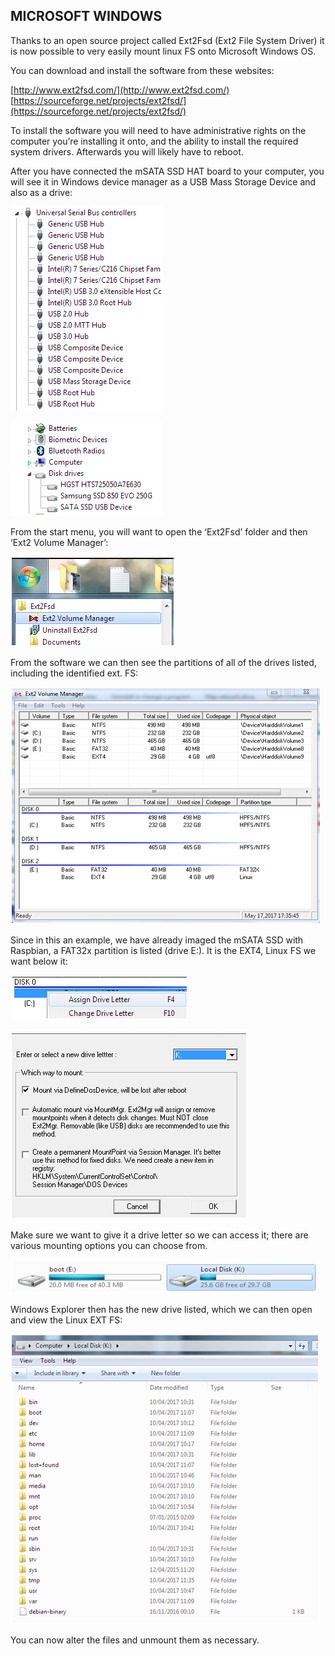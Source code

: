 ## MICROSOFT WINDOWS
Thanks to an open source project called Ext2Fsd (Ext2 File System Driver) it is now possible to very easily mount linux FS onto Microsoft Windows OS.

You can download and install the software from these websites:

[http://www.ext2fsd.com/](http://www.ext2fsd.com/)    
[https://sourceforge.net/projects/ext2fsd/](https://sourceforge.net/projects/ext2fsd/)



To install the software you will need to have administrative rights on the computer you’re installing it onto, and the ability to install the required system drivers. Afterwards you will likely have to reboot.

After you have connected the mSATA SSD HAT board to your computer, you will see it in Windows device manager as a USB Mass Storage Device and also as a drive:

![win-usb-dev.png](./_image/win-usb-dev.png)

![win-usb-dev2.png](./_image//win-usb-dev2.png)

From the start menu, you will want to open the ‘Ext2Fsd’ folder and then ‘Ext2 Volume Manager’:

![ext2fsd.png](./_image/ext2fsd.png)

From the software we can then see the partitions of all of the drives listed, including the identified ext. FS:

![ext2-vol.png](./_image/ext2-vol.png)

Since in this an example, we have already imaged the mSATA SSD with Raspbian, a FAT32x partition is listed (drive E:). It is the EXT4, Linux FS we want below it:

![DISK0.png](./_image/DISK0.png)
 
![letter.png](./_image/letter.png)

Make sure we want to give it a drive letter so we can access it; there are various mounting options you can choose from.

![explo.png](./_image/explo.png)
 

Windows Explorer then has the new drive listed, which we can then open and view the Linux EXT FS:

![view.png](./_image/view.png)

You can now alter the files and unmount them as necessary.

